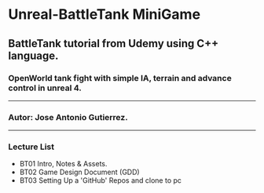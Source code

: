 # Unreal-BattleTank MiniGame

## BattleTank tutorial from Udemy using C++ language.
### OpenWorld tank fight with simple IA, terrain and advance control in unreal 4.
---
### Autor: Jose Antonio Gutierrez.
---

### Lecture List
* BT01 Intro, Notes & Assets.
* BT02 Game Design Document (GDD)
* BT03 Setting Up a 'GitHub' Repos and clone to pc
